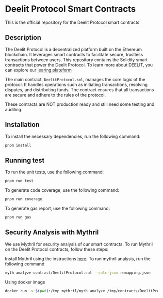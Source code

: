 # Deelit Protocol Smart Contracts

This is the official repository for the Deelit Protocol smart contracts.

## Description

The Deelit Protocol is a decentralized platform built on the Ethereum blockchain. It leverages smart contracts to facilitate secure, trustless transactions between users. This repository contains the Solidity smart contracts that power the Deelit Protocol. To learn more about DEELIT, you can explore our [learing plateform][1]

The main contract, `DeelitProtocol.sol`, manages the core logic of the protocol. It handles operations such as initiating transactions, resolving disputes, and distributing funds. The contract ensures that all transactions are secure and adhere to the rules of the protocol.

These contracts are NOT production ready and still need some testing and auditing.

## Installation

To install the necessary dependencies, run the following command:

```bash
pnpm install
```

## Running test

To run the unit tests, use the following command:

```bash
pnpm run test
```

To generate code coverage, use the following command:

```bash
pnpm run coverage
```

To generate gas report, use the following command:

```bash
pnpm run gas
```

## Security Analysis with Mythril

We use Mythril for security analysis of our smart contracts. To run Mythril on the Deelit Protocol contracts, follow these steps:

Install Mythril using the instructions [here][2].
To run mythril analysis, run the following command:

```bash
myth analyze contract/DeelitProtocol.sol --solc-json remapping.json
```

Using docker image

```bash
docker run -v $(pwd):/tmp mythril/myth analyze /tmp/contracts/DeelitProtocol.sol --solc-json remapping.json
```

[1]: https://learn.deelit.net "Deelit Learning Platform"
[2]: https://mythril-classic.readthedocs.io/en/master/installation.html "Mythril"
